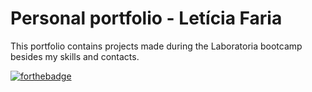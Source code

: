 # Personal portfolio - Letícia Faria

This portfolio contains projects made during the Laboratoria bootcamp besides my skills and contacts.

[![forthebadge](https://forthebadge.com/images/badges/check-it-out.svg)](https://leticianfaria.github.io/portfolio/)
